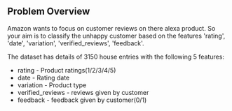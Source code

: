 ## Problem Overview
Amazon wants to focus on customer reviews on there alexa product. 
So your aim is to classify the unhappy customer based on the features 'rating', 'date', 'variation', 'verified_reviews', 'feedback'.


The dataset has details of 3150 house entries with the following 5 features:
- rating - Product ratings(1/2/3/4/5)
- date -	Rating date
- variation	- Product type
- verified_reviews -	reviews given by customer
- feedback - feedback given by customer(0/1)
